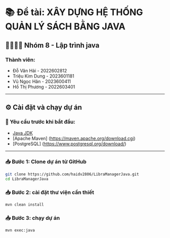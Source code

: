 # 📚 Đề tài: XÂY DỰNG HỆ THỐNG QUẢN LÝ SÁCH BẰNG JAVA

## 👨‍👩‍👧‍👦 Nhóm 8 - Lập trình java

### Thành viên:
- Đỗ Văn Hải - 2022602812  
- Triệu Kim Dung - 2023601181  
- Vũ Ngọc Hân - 2023600411
- Hồ Thị Phương - 2022603401

---

## ⚙️ Cài đặt và chạy dự án

### 🔧 Yêu cầu trước khi bắt đầu:
- [Java JDK](https://www.oracle.com/java/technologies/downloads/)
- [Apache Maven] (https://maven.apache.org/download.cgi)
- [PostgreSQL] (https://www.postgresql.org/download/)

---

### 📥 Bước 1: Clone dự án từ GitHub
```bash
git clone https://github.com/haidv2806/LibraManagerJava.git
cd LibraManagerJava
```

### 📥 Bước 2: cài đặt thư viện cần thiết
```bash
mvn clean install
```

### 📥 Bước 3: chạy dự án
```bash
mvn exec:java
```